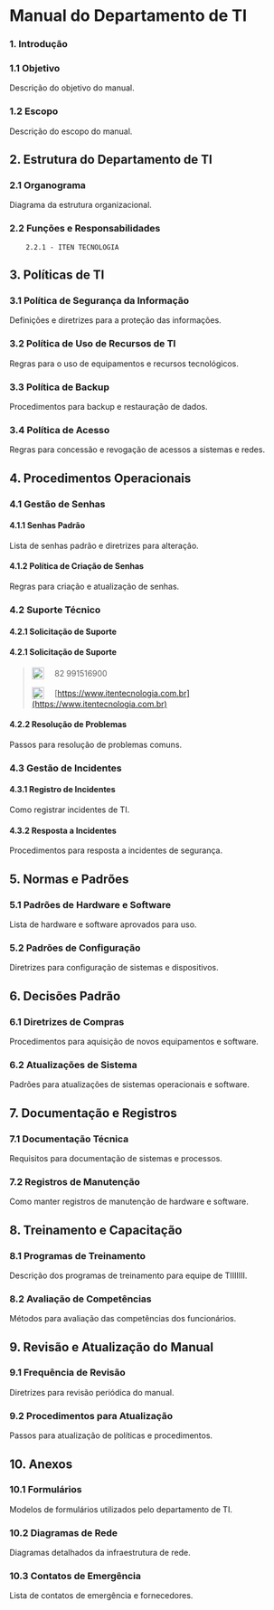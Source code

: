 # Manual do Departamento de TI

### 1. Introdução

### 1.1 Objetivo
Descrição do objetivo do manual.

### 1.2 Escopo
Descrição do escopo do manual.

## 2. Estrutura do Departamento de TI

### 2.1 Organograma
Diagrama da estrutura organizacional.

### 2.2 Funções e Responsabilidades
        2.2.1 - ITEN TECNOLOGIA

## 3. Políticas de TI

### 3.1 Política de Segurança da Informação
Definições e diretrizes para a proteção das informações.

### 3.2 Política de Uso de Recursos de TI
Regras para o uso de equipamentos e recursos tecnológicos.

### 3.3 Política de Backup
Procedimentos para backup e restauração de dados.

### 3.4 Política de Acesso
Regras para concessão e revogação de acessos a sistemas e redes.

## 4. Procedimentos Operacionais

### 4.1 Gestão de Senhas

#### 4.1.1 Senhas Padrão
Lista de senhas padrão e diretrizes para alteração.

#### 4.1.2 Política de Criação de Senhas
Regras para criação e atualização de senhas.

### 4.2 Suporte Técnico

#### 4.2.1 Solicitação de Suporte

#### 4.2.1 Solicitação de Suporte

> <img src="https://upload.wikimedia.org/wikipedia/commons/6/6b/WhatsApp.svg" alt="Ícone do WhatsApp" width="21" height="21" style="vertical-align:middle; margin-right:15px;"/> <span style="vertical-align:middle;">82 991516900</span>
>
>
> <img src="https://as2.ftcdn.net/v2/jpg/00/19/88/93/1000_F_19889324_9JvPMCy7Fy2a95DBgJGI0ghn1whvUPYU.jpg" alt="Ícone de Globo" width="21" height="21" style="vertical-align:middle; margin-right:15px;"/> <span style="vertical-align:middle;"> [https://www.itentecnologia.com.br](https://www.itentecnologia.com.br)

        

#### 4.2.2 Resolução de Problemas
Passos para resolução de problemas comuns.

### 4.3 Gestão de Incidentes

#### 4.3.1 Registro de Incidentes
Como registrar incidentes de TI.

#### 4.3.2 Resposta a Incidentes
Procedimentos para resposta a incidentes de segurança.

## 5. Normas e Padrões

### 5.1 Padrões de Hardware e Software
Lista de hardware e software aprovados para uso.

### 5.2 Padrões de Configuração
Diretrizes para configuração de sistemas e dispositivos.

## 6. Decisões Padrão

### 6.1 Diretrizes de Compras
Procedimentos para aquisição de novos equipamentos e software.

### 6.2 Atualizações de Sistema
Padrões para atualizações de sistemas operacionais e software.

## 7. Documentação e Registros

### 7.1 Documentação Técnica
Requisitos para documentação de sistemas e processos.

### 7.2 Registros de Manutenção
Como manter registros de manutenção de hardware e software.

## 8. Treinamento e Capacitação

### 8.1 Programas de Treinamento
Descrição dos programas de treinamento para equipe de TIIIIIII.

### 8.2 Avaliação de Competências
Métodos para avaliação das competências dos funcionários.

## 9. Revisão e Atualização do Manual

### 9.1 Frequência de Revisão
Diretrizes para revisão periódica do manual.

### 9.2 Procedimentos para Atualização
Passos para atualização de políticas e procedimentos.

## 10. Anexos

### 10.1 Formulários
Modelos de formulários utilizados pelo departamento de TI.

### 10.2 Diagramas de Rede
Diagramas detalhados da infraestrutura de rede.

### 10.3 Contatos de Emergência
Lista de contatos de emergência e fornecedores.

